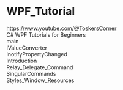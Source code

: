 # WPF_Tutorial

https://www.youtube.com/@ToskersCorner</br>
C# WPF Tutorials for Beginners</br>
main</br>
IValueConverter</br>
InotifyPropertyChanged</br>
Introduction</br>
Relay_Delegate_Command</br>
SingularCommands</br>
Styles_Window_Resources</br>

